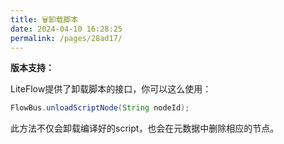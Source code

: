 ```yaml
---
title: 🗑卸载脚本
date: 2024-04-10 16:28:25
permalink: /pages/28ad17/
---
```


**版本支持：**<Badge text="v2.12.0+" vertical="middle"/>

LiteFlow提供了卸载脚本的接口，你可以这么使用：

```java
FlowBus.unloadScriptNode(String nodeId);
```

此方法不仅会卸载编译好的script，也会在元数据中删除相应的节点。